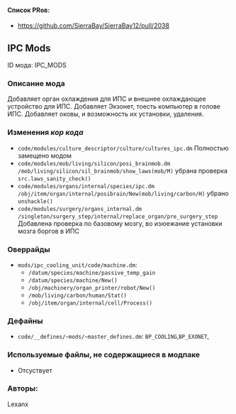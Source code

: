 
#### Список PRов:

- https://github.com/SierraBay/SierraBay12/pull/2038
<!--
  Ссылки на PRы, связанные с модом:
  - Создание
  - Большие изменения
-->

<!-- Название мода. Не важно на русском или на английском. -->
## IPC Mods

ID мода: IPC_MODS
<!--
  Название модпака прописными буквами, СОЕДИНЁННЫМИ_ПОДЧЁРКИВАНИЕМ,
  которое ты будешь использовать для обозначения файлов.
-->

### Описание мода

Добавляет орган охлаждения для ИПС и внешнее охлаждающее устройство для ИПС. Добавляет Экзонет, тоесть компьютер в голове ИПС. Добавляет оковы, и возможность их установки, удаления. 
<!--
  Что он делает, что добавляет: что, куда, зачем и почему - всё здесь.
  А также любая полезная информация.
-->

### Изменения *кор кода*
- `code/modules/culture_descriptor/culture/cultures_ipc.dm` Полностью замещено модом
- `code/modules/mob/living/silicon/posi_brainmob.dm` `/mob/living/silicon/sil_brainmob/show_laws(mob/M)` убрана проверка `src.laws_sanity_check()` 
- `code/modules/organs/internal/species/ipc.dm` `/obj/item/organ/internal/posibrain/New(mob/living/carbon/H)` убрано `unshackle()`
- `code/modules/surgery/organs_internal.dm` `/singleton/surgery_step/internal/replace_organ/pre_surgery_step` Добавлена проверка по базовому мозгу, во изюежание установки мозга боргов в ИПС

<!--
  Если вы редактировали какие-либо процедуры или переменные в кор коде,
  они должны быть указаны здесь.
  Нужно указать и файл, и процедуры/переменные.

  Изменений нет - напиши "Отсутствуют"
-->

### Оверрайды

- `mods/ipc_cooling_unit/code/machine.dm`:
  - `/datum/species/machine/passive_temp_gain`
  - `/datum/species/machine/New()`
  - `/obj/machinery/organ_printer/robot/New()`
  - `/mob/living/carbon/human/Stat()`
  - `/obj/item/organ/internal/cell/Process()`

<!--
  Если ты добавлял новый модульный оверрайд, его нужно указать здесь.
  Здесь указываются оверрайды в твоём моде и папке `_master_files`

  Изменений нет - напиши "Отсутствуют"
-->

### Дефайны

- `code/__defines/~mods/~master_defines.dm`: `BP_COOLING`,`BP_EXONET`,
<!--

-->
### Используемые файлы, не содержащиеся в модпаке
- Отсуствует

<!--
  Будь то немодульный файл или модульный файл, который не содержится в папке,
  принадлежащей этому конкретному моду, он должен быть упомянут здесь.
  Хорошими примерами являются иконки или звуки, которые используются одновременно
  несколькими модулями, или что-либо подобное.
-->

### Авторы:

Lexanx
<!--
  Здесь находится твой никнейм
  Если работал совместно - никнеймы тех, кто помогал.
  В случае порта чего-либо должна быть ссылка на источник.
-->
